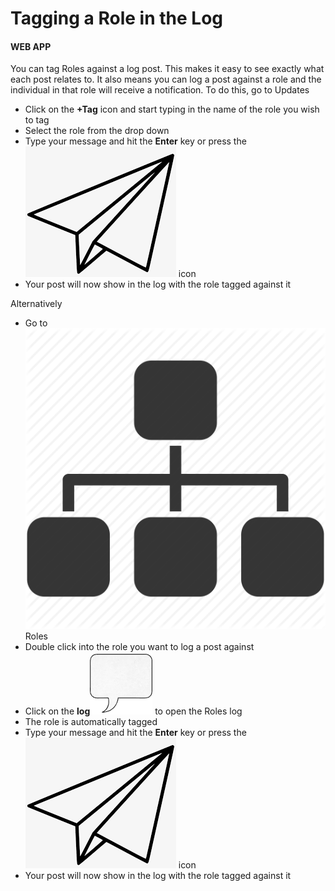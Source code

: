 # Tagging a Role in the Log

#### WEB APP

You can tag Roles against a log post. This makes it easy to see exactly what each post relates to. It also means you can log a post against a role and the individual in that role will receive a notification. To do this, go to Updates

* Click on the **+Tag** icon and start typing in the name of the role you wish to tag
* Select the role from the drop down
* Type your message and hit the **Enter** key or press the![](<../../.gitbook/assets/paper airplane icon.png>) icon
* Your post will now show in the log with the role tagged against it

Alternatively

* Go to ![](<../../.gitbook/assets/roles (1).png>) Roles
* Double click into the role you want to log a post against
* Click on the **log**![](<../../.gitbook/assets/speech box icon.png>) to open the Roles log
* The role is automatically tagged
* Type your message and hit the **Enter** key or press the![](<../../.gitbook/assets/paper airplane icon.png>) icon
* Your post will now show in the log with the role tagged against it
